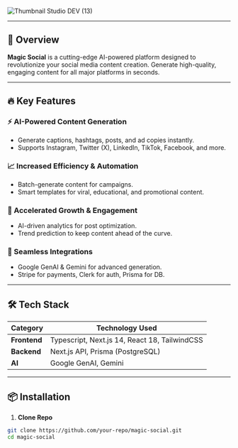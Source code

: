 
![Thumbnail Studio DEV (13)](https://github.com/user-attachments/assets/35e433b0-d660-4c39-96f6-5079fd18c3d4)


---

## 🚀 Overview  
**Magic Social** is a cutting-edge AI-powered platform designed to revolutionize your social media content creation. Generate high-quality, engaging content for all major platforms in seconds.  

---

## 🔥 Key Features  

### ⚡ AI-Powered Content Generation  
- Generate captions, hashtags, posts, and ad copies instantly.  
- Supports Instagram, Twitter (X), LinkedIn, TikTok, Facebook, and more.  

### 📈 Increased Efficiency & Automation  
- Batch-generate content for campaigns.  
- Smart templates for viral, educational, and promotional content.  

### 🚀 Accelerated Growth & Engagement  
- AI-driven analytics for post optimization.  
- Trend prediction to keep content ahead of the curve.  

### 🔌 Seamless Integrations  
- Google GenAI & Gemini for advanced generation.  
- Stripe for payments, Clerk for auth, Prisma for DB.  

---

## 🛠️ Tech Stack  

| Category       | Technology Used |  
|----------------|----------------|  
| **Frontend**   |Typescript, Next.js 14, React 18, TailwindCSS |  
| **Backend**    | Next.js API, Prisma (PostgreSQL) |  
| **AI**         | Google GenAI, Gemini |  

---

## 📦 Installation  

1. **Clone Repo**  
```bash
git clone https://github.com/your-repo/magic-social.git
cd magic-social
